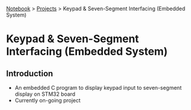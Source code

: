 <a href="../">Notebook</a> > <a href="./">Projects</a> > Keypad & Seven-Segment Interfacing (Embedded System)

# Keypad & Seven-Segment Interfacing (Embedded System)



## Introduction

* An embedded C program to display keypad input to seven-segment display on STM32 board
* Currently on-going project




